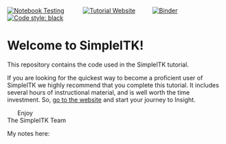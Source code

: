 [![Notebook Testing](https://github.com/SimpleITK/TUTORIAL/actions/workflows/main.yml/badge.svg?branch=main)](https://github.com/SimpleITK/TUTORIAL/actions/workflows/main.yml) &nbsp;&nbsp;&nbsp;&nbsp;&nbsp;&nbsp;&nbsp;&nbsp;&nbsp;&nbsp;[![Tutorial Website](https://img.shields.io/badge/tutorial-website-brightgreen)](https://simpleitk.org/TUTORIAL/)&nbsp;&nbsp;&nbsp;&nbsp;&nbsp;&nbsp;&nbsp;&nbsp;&nbsp;&nbsp;[![Binder](https://mybinder.org/badge_logo.svg)](https://mybinder.org/v2/gh/SimpleITK/TUTORIAL/main?filepath=01_spatial_transformations.ipynb)&nbsp;&nbsp;&nbsp;&nbsp;&nbsp;&nbsp;&nbsp;&nbsp;&nbsp;&nbsp;[![Code style: black](https://img.shields.io/badge/code%20style-black-000000.svg)](https://github.com/psf/black)

# Welcome to SimpleITK!


This repository contains the code used in the SimpleITK tutorial.

If you are looking for the quickest way to become a proficient user of SimpleITK we highly recommend that you complete this tutorial. It includes several hours of instructional material, and is well worth the time investment. So, [go to the website](https://simpleitk.org/TUTORIAL/) and start your journey to Insight.

&nbsp;&nbsp;&nbsp;&nbsp;&nbsp;&nbsp;Enjoy<br>
The SimpleITK Team


My notes here:
